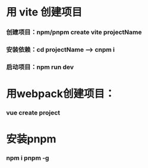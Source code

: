 # 用 vite 创建项目
### 创建项目：npm/pnpm create vite projectName
### 安装依赖：cd projectName --> cnpm i
### 启动项目：npm run dev

# 用webpack创建项目：
### vue create project

# 安装pnpm
### npm i pnpm -g